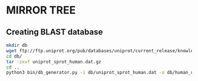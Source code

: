 # MIRROR TREE

## Creating BLAST database

```sh
mkdir db
wget ftp://ftp.uniprot.org/pub/databases/uniprot/current_release/knowledgebase/taxonomic_divisions/uniprot_sprot_human.dat.gz -O db/uniprot_sprot_human.dat.gz
cd db/
tar -zxvf uniprot_sprot_human.dat.gz
cd ..
python3 bin/db_generator.py -i db/uniprot_sprot_human.dat -o db/human_uniprot.fa
```
